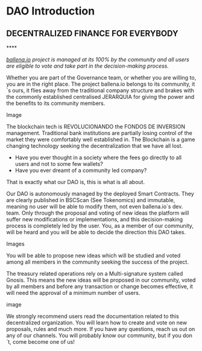# DAO Introduction

## **DECENTRALIZED FINANCE FOR EVERYBODY**

\*\*\*\*

[_ballena.io_](https://ballena.io/) _project is managed at its 100% by the community and all users are eligible to vote and take part in the decision-making process._  


Whether you are part of the Governance team, or whether you are willing to, you are in the right place. The project ballena.io belongs to its community, it´s ours, it flies away from the traditional company structure and brakes with the commonly established centralised JERARQUIA for giving the power and the benefits to its community members.  


Image  


The blockchain tech is REVOLUCIONANDO the FONDOS DE INVERSION management. Traditional bank institutions are partially losing control of the market they were comfortably well established in. The Blockchain is a game changing technology seeking the decentralization that we have all lost.

* Have you ever thought in a society where the fees go directly to all users and not to some few wallets?
* Have you ever dreamt of a community led company?

That is exactly what our DAO is, this is what is all about.

Our DAO is autonomously managed by the deployed Smart Contracts. They are clearly published in BSCScan \(See Tokenomics\) and immutable, meaning no user will be able to modify them, not even ballena.io´s dev. team. Only through the proposal and voting of new ideas the platform will suffer new modifications or implementations, and this decision-making process is completely led by the user. You, as a member of our community, will be heard and you will be able to decide the direction this DAO takes.  


Images  
  
  


You will be able to propose new ideas which will be studied and voted among all members in the community seeking the success of the project.

The treasury related operations rely on a Multi-signature system called Gnosis. This means the new ideas will be proposed in our community, voted by all members and before any transaction or change becomes effective, it will need the approval of a minimum number of users.  
  


image  


We strongly recommend users read the documentation related to this decentralized organization. You will learn how to create and vote on new proposals, rules and much more. If you have any questions, reach us out on any of our channels. You will probably know our community, but if you don´t, come become one of us!  


